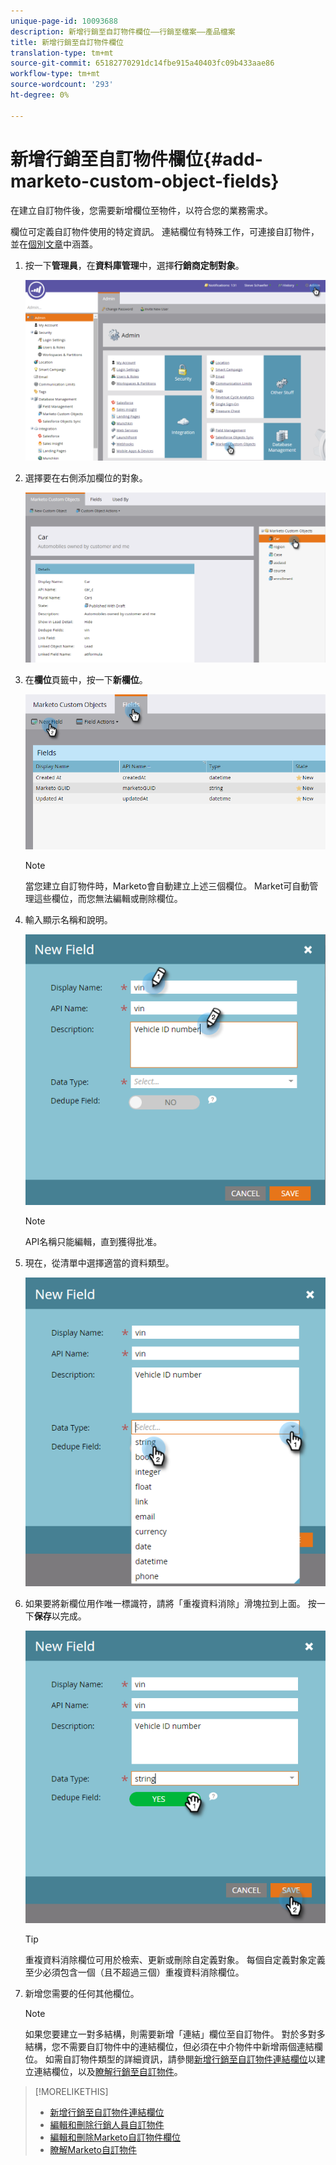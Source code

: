 ```yaml
---
unique-page-id: 10093688
description: 新增行銷至自訂物件欄位——行銷至檔案——產品檔案
title: 新增行銷至自訂物件欄位
translation-type: tm+mt
source-git-commit: 65182770291dc14fbe915a40403fc09b433aae86
workflow-type: tm+mt
source-wordcount: '293'
ht-degree: 0%

---
```



# 新增行銷至自訂物件欄位{#add-marketo-custom-object-fields}

在建立自訂物件後，您需要新增欄位至物件，以符合您的業務需求。

欄位可定義自訂物件使用的特定資訊。 連結欄位有特殊工作，可連接自訂物件，並在[個別文章](/help/marketo/product-docs/administration/marketo-custom-objects/add-marketo-custom-object-link-fields.md)中涵蓋。

1. 按一下&#x200B;**管理員**，在&#x200B;**資料庫管理**&#x200B;中，選擇&#x200B;**行銷商定制對象**。

   ![](assets/image2016-1-18-9-3a2-3a6.png)

1. 選擇要在右側添加欄位的對象。

   ![](assets/image2016-1-18-9-3a5-3a3.png)

1. 在&#x200B;**欄位**&#x200B;頁籤中，按一下&#x200B;**新欄位**。

   ![](assets/image2015-9-15-16-3a53-3a40.png)

   >[!NOTE]
   >
   >當您建立自訂物件時，Marketo會自動建立上述三個欄位。 Market可自動管理這些欄位，而您無法編輯或刪除欄位。

1. 輸入顯示名稱和說明。

   ![](assets/image2015-10-5-11-3a35-3a48.png)

   >[!NOTE]
   >
   >API名稱只能編輯，直到獲得批准。

1. 現在，從清單中選擇適當的資料類型。

   ![](assets/image2015-10-5-11-3a37-3a24.png)

1. 如果要將新欄位用作唯一標識符，請將「重複資料消除」滑塊拉到上面。 按一下&#x200B;**保存**&#x200B;以完成。

   ![](assets/image2015-10-5-11-3a40-3a12.png)

   >[!TIP]
   >
   >重複資料消除欄位可用於檢索、更新或刪除自定義對象。 每個自定義對象定義至少必須包含一個（且不超過三個）重複資料消除欄位。

1. 新增您需要的任何其他欄位。

   >[!NOTE]
   >
   >如果您要建立一對多結構，則需要新增「連結」欄位至自訂物件。 對於多對多結構，您不需要自訂物件中的連結欄位，但必須在中介物件中新增兩個連結欄位。 如需自訂物件類型的詳細資訊，請參閱[新增行銷至自訂物件連結欄位](/help/marketo/product-docs/administration/marketo-custom-objects/add-marketo-custom-object-fields.md)以建立連結欄位，以及[瞭解行銷至自訂物件](/help/marketo/product-docs/administration/marketo-custom-objects/understanding-marketo-custom-objects.md)。

>[!MORELIKETHIS]
>
>* [新增行銷至自訂物件連結欄位](/help/marketo/product-docs/administration/marketo-custom-objects/add-marketo-custom-object-link-fields.md)
>* [編輯和刪除行銷人員自訂物件](/help/marketo/product-docs/administration/marketo-custom-objects/edit-and-delete-a-marketo-custom-object.md)
>* [編輯和刪除Marketo自訂物件欄位](/help/marketo/product-docs/administration/marketo-custom-objects/edit-and-delete-marketo-custom-object-fields.md)
>* [瞭解Marketo自訂物件](/help/marketo/product-docs/administration/marketo-custom-objects/understanding-marketo-custom-objects.md)


